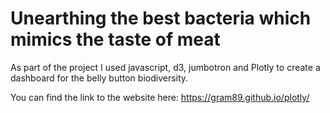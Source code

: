 # Unearthing the best bacteria which mimics the taste of meat

As part of the project I used javascript, d3, jumbotron and Plotly to create a dashboard for the belly button biodiversity.

You can find the link to the website here: https://gram89.github.io/plotly/


